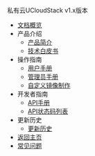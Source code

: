 <div class="sidebar_title icon-product__ucloudstack">私有云UCloudStack v1.x版本</div>

* [文档概览](UCloudStack/README.md)
* 产品介绍
  * [产品简介](UCloudStack/introduction/README.md)
  * [技术白皮书](UCloudStack/techwhitepaper/README.md)
* 操作指南
  * [用户手册](UCloudStack/userguide/README.md)
  * [管理员手册](UCloudStack/adminguide/README.md)
  * [自定义镜像制作](UCloudStack/customimage/README.md)
* 开发者指南
  * [API手册](UCloudStack/apiguide/README.md)
  * [API状态码列表](UCloudStack/apiretcode/README.md)
* 更新历史
  * [更新历史](UCloudStack/changelog/README.md)
* [返回主页](UCloudStack/README.md)
* [常见问题](UCloudStack/faq.md)